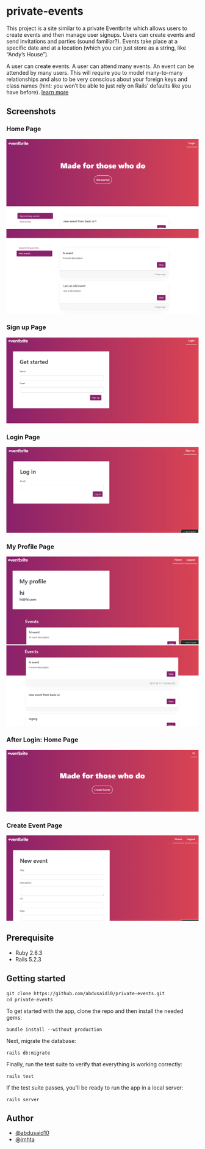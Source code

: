 # private-events

This project is a site similar to a private Eventbrite which allows users to create events and then manage user signups. Users can create events and send invitations and parties (sound familiar?). Events take place at a specific date and at a location (which you can just store as a string, like “Andy’s House”).

A user can create events. A user can attend many events. An event can be attended by many users. This will require you to model many-to-many relationships and also to be very conscious about your foreign keys and class names (hint: you won’t be able to just rely on Rails’ defaults like you have before). [learn more](https://www.theodinproject.com/courses/ruby-on-rails/lessons/associations)




## Screenshots

### Home Page
<img src="./screenshots/1.PNG">


<img src="./screenshots/2.PNG">

### Sign up Page
<img src="./screenshots/3.PNG">

### Login Page
<img src="./screenshots/4.PNG">

### My Profile Page
<img src="./screenshots/5.PNG">


<img src="./screenshots/6.PNG">

### After Login: Home Page
<img src="./screenshots/7.PNG">

### Create Event Page
<img src="./screenshots/8.PNG">

## Prerequisite

- Ruby 2.6.3
- Rails 5.2.3

## Getting started


```
git clone https://github.com/abdusaid10/private-events.git
cd private-events
```

To get started with the app, clone the repo and then install the needed gems:

```
bundle install --without production
```

Next, migrate the database:

```
rails db:migrate
```

Finally, run the test suite to verify that everything is working correctly:

```
rails test
```

If the test suite passes, you'll be ready to run the app in a local server:

```
rails server
```

## Author
- [@abdusaid10](https://github.com/abdusaid10)
- [@imhta](https://github.com/imhta)
